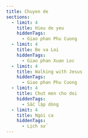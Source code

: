 ```yaml
---
title: Chuyen de
sections:
  - limit: 4
    title: Hieu de yeu
    hiddenTags:
      - Giao phan Phu Cuong
  - limit: 4
    title: Be va Loi
    hiddenTags:
      - Giao phan Xuan Loc
  - limit: 4
    title: Walking with Jesus
    hiddenTags:
      - Giao phan Phu Cuong
  - limit: 4
    title: Chut men cho doi
    hiddenTags:
      - Sắc lập dòng
  - limit: 4
    title: Ngoi ca
    hiddenTags:
      - Lịch sử
---
```


